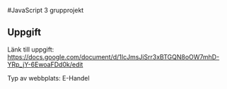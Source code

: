 #JavaScript 3 grupprojekt



## Uppgift
Länk till uppgift: https://docs.google.com/document/d/1IcJmsJiSrr3xBTGQN8oOW7mhD-YRp_jY-6EwoaFDd0k/edit

Typ av webbplats: E-Handel